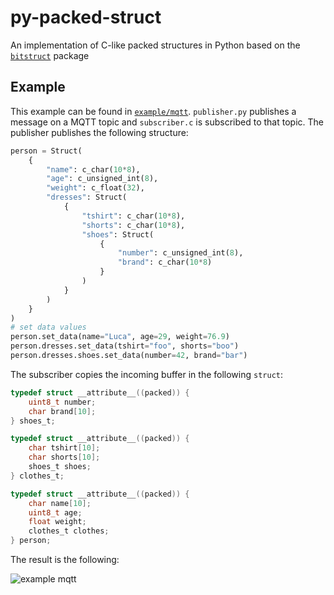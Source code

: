 # py-packed-struct
An implementation of C-like packed structures in Python based on the [`bitstruct`](https://bitstruct.readthedocs.io/en/latest/index.html) package 


Example
----
This example can be found in [`example/mqtt`](https://github.com/lu-maca/py-packed-struct/tree/main/examples/mqtt). `publisher.py` publishes a message on a MQTT topic and `subscriber.c` is subscribed to that topic. The publisher publishes the following structure:
```python
person = Struct(
    {
        "name": c_char(10*8),
        "age": c_unsigned_int(8),
        "weight": c_float(32),
        "dresses": Struct(
            {
                "tshirt": c_char(10*8),
                "shorts": c_char(10*8),
                "shoes": Struct(
                    {
                        "number": c_unsigned_int(8),
                        "brand": c_char(10*8)
                    }
                )
            }
        )
    }
)
# set data values
person.set_data(name="Luca", age=29, weight=76.9)
person.dresses.set_data(tshirt="foo", shorts="boo")
person.dresses.shoes.set_data(number=42, brand="bar")
```
The subscriber copies the incoming buffer in the following `struct`:
```c
typedef struct __attribute__((packed)) {
	uint8_t number;
	char brand[10];
} shoes_t;

typedef struct __attribute__((packed)) {
	char tshirt[10];
	char shorts[10];
	shoes_t shoes;
} clothes_t;

typedef struct __attribute__((packed)) {
    char name[10];
    uint8_t age;
    float weight;
	clothes_t clothes;
} person;
```

The result is the following:

![example mqtt](https://github.com/lu-maca/py-packed-struct/assets/65252677/997cadce-d79d-4117-b693-dc025957ebf9)


